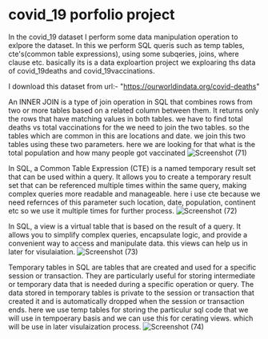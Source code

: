 # covid_19 porfolio project
 In the covid_19 dataset I perform some data manipulation operation to exlpore the dataset.
 In this we perform SQL queris such as temp tables, cte's(common table expressions), using some subqeries, joins, where clause etc.
 basically its is a data exploartion project we exploaring ths data of covid_19deaths and covid_19vaccinations.

 
 I download this dataset from  url:- "https://ourworldindata.org/covid-deaths"

An INNER JOIN is a type of join operation in SQL that combines rows from two or more tables based on a related column between them. It returns only the rows that have matching values in both tables. we have to find total deaths vs total vaccinations for the we need to join the two tables. so the tables which are common in this are locations and date. we join this two tables using these two parameters. here we are looking for that what is the total population and how many people got vaccinated
![Screenshot (71)](https://github.com/patil2771/porfolioproject/assets/52596045/4fe73514-fa60-4c97-a2b6-e7e19c308739)


In SQL, a Common Table Expression (CTE) is a named temporary result set that can be used within a query. It allows you to create a temporary result set that can be referenced multiple times within the same query, making complex queries more readable and manageable.
here i use cte because we need refernces of this parameter such location, date, population,  continent etc so we use it multiple times for further process.
![Screenshot (72)](https://github.com/patil2771/porfolioproject/assets/52596045/759d98ae-80f8-4e9f-a8d2-2e10425876c4)


In SQL, a view is a virtual table that is based on the result of a query. It allows you to simplify complex queries, encapsulate logic, and provide a convenient way to access and manipulate data. this views can help us in later for visulaiation.
![Screenshot (73)](https://github.com/patil2771/porfolioproject/assets/52596045/1cd72b9e-63e0-41f8-8930-210746664e00)



Temporary tables in SQL are tables that are created and used for a specific session or transaction. They are particularly useful for storing intermediate or temporary data that is needed during a specific operation or query. The data stored in temporary tables is private to the session or transaction that created it and is automatically dropped when the session or transaction ends.
here we use temp tables for storing the particulur sql code that we will use in tempoerary basis and we can use this for cerating  views. which will be use in later visulaization process.
![Screenshot (74)](https://github.com/patil2771/porfolioproject/assets/52596045/618e475c-553f-46f8-815f-3c8c2f30de16)


